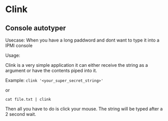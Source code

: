 # Clink

## Console autotyper

Usecase: When you have a long paddword and dont want to type it into a IPMI console

Usage:

Clink is a very simple application it can either receive the string as a argument or have the contents piped into it.

Example:
`clink '<your_super_secret_string>'`

or

`cat file.txt | clink`

Then all you have to do is click your mouse. The string will be typed after a 2 second wait.

